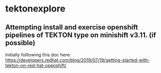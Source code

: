 # tektonexplore

## Attempting install and exercise openshift pipelines of TEKTON type on minishift v3.11. (if possible)

Initially folllowing this doc here:
https://developers.redhat.com/blog/2019/07/19/getting-started-with-tekton-on-red-hat-openshift/
